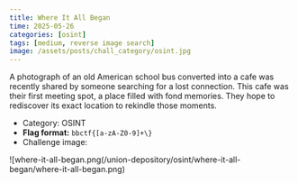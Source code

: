 ```yaml
---
title: Where It All Began 
time: 2025-05-26
categories: [osint]
tags: [medium, reverse image search]
image: /assets/posts/chall_category/osint.jpg
---
```


A photograph of an old American school bus converted into a cafe was recently shared by someone searching for a lost connection. This cafe was their first meeting spot, a place filled with fond memories. They hope to rediscover its exact location to rekindle those moments. 

- Category: OSINT
- **Flag format:** `bbctf{[a-zA-Z0-9]+\}`
- Challenge image:

![where-it-all-began.png(/union-depository/osint/where-it-all-began/where-it-all-began.png) 
